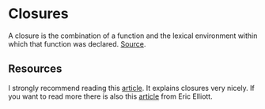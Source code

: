 
# Closures
A closure is the combination of a function and the lexical environment within which that function was declared. [Source](https://developer.mozilla.org/en-US/docs/Web/JavaScript/Closures).

## Resources
I strongly recommend reading this [article](https://medium.com/dailyjs/i-never-understood-javascript-closures-9663703368e8). It explains closures very nicely. If you want to read more there is also this [article](https://medium.com/javascript-scene/master-the-javascript-interview-what-is-a-closure-b2f0d2152b36) from Eric Elliott.
